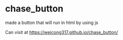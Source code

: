 # chase_button
made a button that will run in html by using js

Can visit at https://weicong317.github.io/chase_button/
